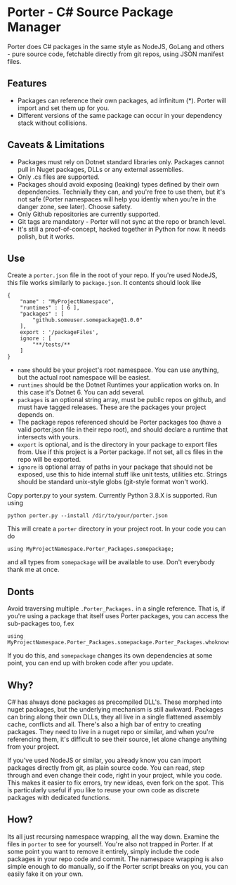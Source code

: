 # Porter - C# Source Package Manager

Porter does C# packages in the same style as NodeJS, GoLang and others - pure source code, fetchable directly from git repos, using JSON manifest files.


## Features 

- Packages can reference their own packages, ad infinitum (*). Porter will import and set them up for you. 
- Different versions of the same package can occur in your dependency stack without collisions.

 
## Caveats & Limitations

- Packages must rely on Dotnet standard libraries only. Packages cannot pull in Nuget packages, DLLs or any external assemblies.
- Only .cs files are supported.
- Packages should avoid exposing (leaking) types defined by their own dependencies. Technially they can, and you're free to use them, but it's not safe (Porter namespaces will help you identiy when you're in the danger zone, see later). Choose safety.
- Only Github repositories are currently supported.
- Git tags are mandatory - Porter will not sync at the repo or branch level.
- It's still a proof-of-concept, hacked together in Python for now. It needs polish, but it works.

## Use

Create a `porter.json` file in the root of your repo. If you're used NodeJS, this file works similarly to `package.json`. It contents should look like

    {
        "name" : "MyProjectNamespace",
        "runtimes" : [ 6 ],
        "packages" : [
            "github.someuser.somepackage@1.0.0" 
        ],
        export : '/packageFiles',
        ignore : [
            "**/tests/**
        ]
    }

- `name` should be your project's root namespace. You can use anything, but the actual root namespace will be easiest.
- `runtimes` should be the Dotnet Runtimes your application works on. In this case it's Dotnet 6. You can add several. 
- `packages` is an optional string array, must be public repos on github, and must have tagged releases. These are the packages your project depends on.
- The package repos referenced should be Porter packages too (have a valid porter.json file in their repo root), and should declare a runtime that intersects with yours.
- `export` is optional, and is the directory in your package to export files from. Use if this project is a Porter package. If not set, all cs files in the repo will be exported.
- `ignore` is optional array of paths in your package that should not be exposed, use this to hide internal stuff like unit tests, utilities etc. Strings should be standard unix-style globs (git-style format won't work).


Copy porter.py to your system. Currently Python 3.8.X is supported. Run using

    python porter.py --install /dir/to/your/porter.json

This will create a `porter` directory in your project root. In your code you can do

    using MyProjectNamespace.Porter_Packages.somepackage;

and all types from `somepackage` will be available to use. Don't everybody thank me at once.

## Donts

Avoid traversing multiple `.Porter_Packages.` in a single reference. That is, if you're using a package that itself uses Porter packages, you can access the sub-packages too, f.ex 

    using MyProjectNamespace.Porter_Packages.somepackage.Porter_Packages.whoknowswhatsdownhere;

If you do this, and `somepackage` changes its own dependencies at some point, you can end up with broken code after you update. 


## Why?

C# has always done packages as precompiled DLL's. These morphed into nuget packages, but the underlying mechanism is still awkward. Packages can bring along their own DLLs, they all live in a single flattened assembly cache, conflicts and all. There's also a high bar of entry to creating packages. They need to live in a nuget repo or similar, and when you're referencing them, it's difficult to see their source, let alone change anything from your project.

If you've used NodeJS or similar, you already know you can import packages directly from git, as plain source code. You can read, step through and even change their code, right in your project, while you code. This makes it easier to fix errors, try new ideas, even fork on the spot. This is particularly useful if you like to reuse your own code as discrete packages with dedicated functions.


## How?

Its all just recursing namespace wrapping, all the way down. Examine the files in `porter` to see for yourself. You're also not trapped in Porter. If at some point you want to remove it entirely, simply include the code packages in your repo code and commit. The namespace wrapping is also simple enough to do manually, so if the Porter script breaks on you, you can easily fake it on your own. 
